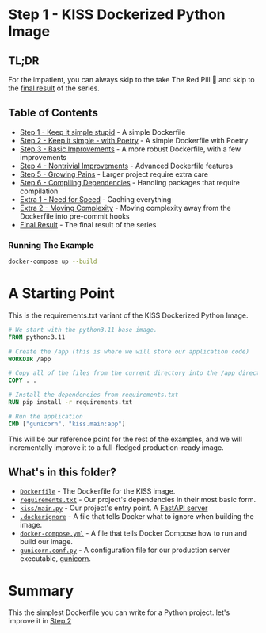 # Step 1 - KISS Dockerized Python Image

## TL;DR

For the impatient, you can always skip to the take The Red Pill 💊 and skip to
the [final result](/README.md#final-result) of the series.


## Table of Contents

* [Step 1 - Keep it simple stupid](/step-1-kiss-requirements/README.md) - A simple Dockerfile
* [Step 2 - Keep it simple - with Poetry](/step-2-kiss-poetry/README.md) - A simple Dockerfile with Poetry
* [Step 3 - Basic Improvements](/step-3-basic-improvements/README.md) - A more robust Dockerfile, with a few
  improvements
* [Step 4 - Nontrivial Improvements](/step-4-nontrivial-improvements/README.md) - Advanced Dockerfile features
* [Step 5 - Growing Pains](/step-5-larger-project/README.md) - Larger project require extra care
* [Step 6 - Compiling Dependencies](/step-6-compiling-dependencies/README.md) - Handling packages that require
  compilation
* [Extra 1 - Need for Speed](/extra-1-need-for-speed/README.md) - Caching everything
* [Extra 2 - Moving Complexity](/extra-2-pre-commit/README.md) - Moving complexity away from the Dockerfile into
  pre-commit hooks
* [Final Result](/README.md#final-result) - The final result of the series

### Running The Example

```bash
docker-compose up --build
```

# A Starting Point

This is the requirements.txt variant of the KISS Dockerized Python Image.

```dockerfile
# We start with the python3.11 base image.
FROM python:3.11

# Create the /app (this is where we will store our application code)
WORKDIR /app

# Copy all of the files from the current directory into the /app directory
COPY . .

# Install the dependencies from requirements.txt
RUN pip install -r requirements.txt

# Run the application
CMD ["gunicorn", "kiss.main:app"]
```


This will be our reference point for the rest of the examples, and we will incrementally improve it to a full-fledged
production-ready image.

## What's in this folder?

* [`Dockerfile`](./Dockerfile) - The Dockerfile for the KISS image.
* [`requirements.txt`](./requirements.txt) - Our project's dependencies in their most basic form.
* [`kiss/main.py`](./kiss/main.py) - Our project's entry point.
  A [FastAPI server](https://fastapi.tiangolo.com/tutorial/first-steps/)
* [`.dockerignore`](./.dockerignore) - A file that tells Docker what to ignore when building the image.
* [`docker-compose.yml`](https://docs.docker.com/compose/compose-file/) - A file that tells Docker Compose how to run
  and build our image.
* [`gunicorn.conf.py`](./gunicorn.conf.py) - A configuration file for our production
  server executable, [gunicorn](https://gunicorn.org/).

# Summary

This the simplest Dockerfile you can write for a Python project. let's improve it
in [Step 2](/step-2-kiss-poetry/README.md)